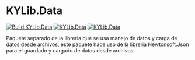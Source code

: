 # KYLib.Data
[![Build KYLib.Data](https://img.shields.io/github/workflow/status/JuanCalle1606/KYLib-CSharp/.NET%20Build%20KYLib.Data%20Project?label=Build%20KYLib.Data&logo=github)](https://github.com/JuanCalle1606/KYLib-CSharp/actions/workflows/BuildKYLib.Data.yml)
[![KYLib.Data](https://img.shields.io/nuget/v/KYLib.Data?label=Nuget&logo=nuget)](https://www.nuget.org/packages/KYLib.Data/)
[![KYLib.Data](https://img.shields.io/nuget/dt/KYLib.Data?label=Downloads&logo=nuget)](https://www.nuget.org/packages/KYLib.Data/)

Paquete separado de la libreria que se usa manejo de datos y carga de datos desde archivos, este paquete hace uso de la libreria Newtonsoft.Json para el guardado y  cargado de datos desde archivos.